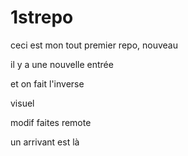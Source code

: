 # 1strepo

ceci est mon tout premier repo, nouveau

il y a une nouvelle entrée

et on fait l'inverse 

visuel

modif faites remote

un arrivant est là
